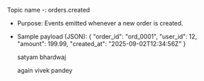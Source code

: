 Topic name -: orders.created
   - Purpose: Events emitted whenever a new order is created.
   - Sample payload (JSON):
     {
       "order_id": "ord_0001",
       "user_id": 12,
       "amount": 199.99,
       "created_at": "2025-09-02T12:34:56Z"
     }

     satyam bhardwaj

     again vivek pandey